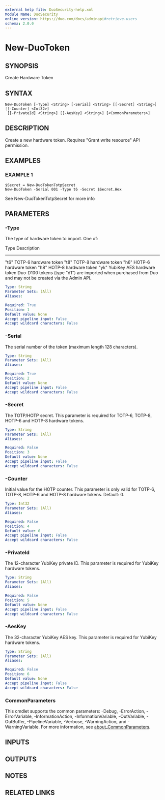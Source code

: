 ```yaml
---
external help file: DuoSecurity-help.xml
Module Name: DuoSecurity
online version: https://duo.com/docs/adminapi#retrieve-users
schema: 2.0.0
---
```


# New-DuoToken

## SYNOPSIS
Create Hardware Token

## SYNTAX

```
New-DuoToken [-Type] <String> [-Serial] <String> [[-Secret] <String>] [[-Counter] <Int32>]
 [[-PrivateId] <String>] [[-AesKey] <String>] [<CommonParameters>]
```

## DESCRIPTION
Create a new hardware token.
Requires "Grant write resource" API permission.

## EXAMPLES

### EXAMPLE 1
```
$Secret = New-DuoTokenTotpSecret
New-DuoToken -Serial 001 -Type t6 -Secret $Secret.Hex
```

See New-DuoTokenTotpSecret for more info

## PARAMETERS

### -Type
The type of hardware token to import.
One of:

Type	Description
----    -----------
"t6"	TOTP-6 hardware token
"t8"	TOTP-8 hardware token
"h6"	HOTP-6 hardware token
"h8"	HOTP-8 hardware token
"yk"	YubiKey AES hardware token
Duo-D100 tokens (type "d1") are imported when purchased from Duo and may not be created via the Admin API.

```yaml
Type: String
Parameter Sets: (All)
Aliases:

Required: True
Position: 1
Default value: None
Accept pipeline input: False
Accept wildcard characters: False
```

### -Serial
The serial number of the token (maximum length 128 characters).

```yaml
Type: String
Parameter Sets: (All)
Aliases:

Required: True
Position: 2
Default value: None
Accept pipeline input: False
Accept wildcard characters: False
```

### -Secret
The TOTP/HOTP secret.
This parameter is required for TOTP-6, TOTP-8, HOTP-6 and HOTP-8 hardware tokens.

```yaml
Type: String
Parameter Sets: (All)
Aliases:

Required: False
Position: 3
Default value: None
Accept pipeline input: False
Accept wildcard characters: False
```

### -Counter
Initial value for the HOTP counter.
This parameter is only valid for TOTP-6, TOTP-8, HOTP-6 and HOTP-8 hardware tokens.
Default: 0.

```yaml
Type: Int32
Parameter Sets: (All)
Aliases:

Required: False
Position: 4
Default value: 0
Accept pipeline input: False
Accept wildcard characters: False
```

### -PrivateId
The 12-character YubiKey private ID.
This parameter is required for YubiKey hardware tokens.

```yaml
Type: String
Parameter Sets: (All)
Aliases:

Required: False
Position: 5
Default value: None
Accept pipeline input: False
Accept wildcard characters: False
```

### -AesKey
The 32-character YubiKey AES key.
This parameter is required for YubiKey hardware tokens.

```yaml
Type: String
Parameter Sets: (All)
Aliases:

Required: False
Position: 6
Default value: None
Accept pipeline input: False
Accept wildcard characters: False
```

### CommonParameters
This cmdlet supports the common parameters: -Debug, -ErrorAction, -ErrorVariable, -InformationAction, -InformationVariable, -OutVariable, -OutBuffer, -PipelineVariable, -Verbose, -WarningAction, and -WarningVariable. For more information, see [about_CommonParameters](http://go.microsoft.com/fwlink/?LinkID=113216).

## INPUTS

## OUTPUTS

## NOTES

## RELATED LINKS
